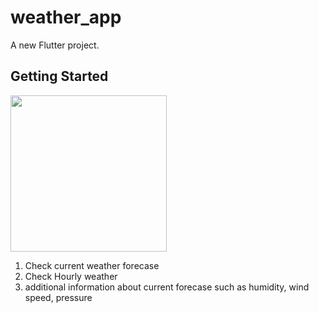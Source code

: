 # weather_app

A new Flutter project.

## Getting Started

<img src='https://github.com/user-attachments/assets/48347774-10ee-45ca-b78c-91b4e10c9354' width = '250'/>

1. Check current weather forecase
2. Check Hourly weather
3. additional information about current forecase such as humidity, wind speed, pressure
